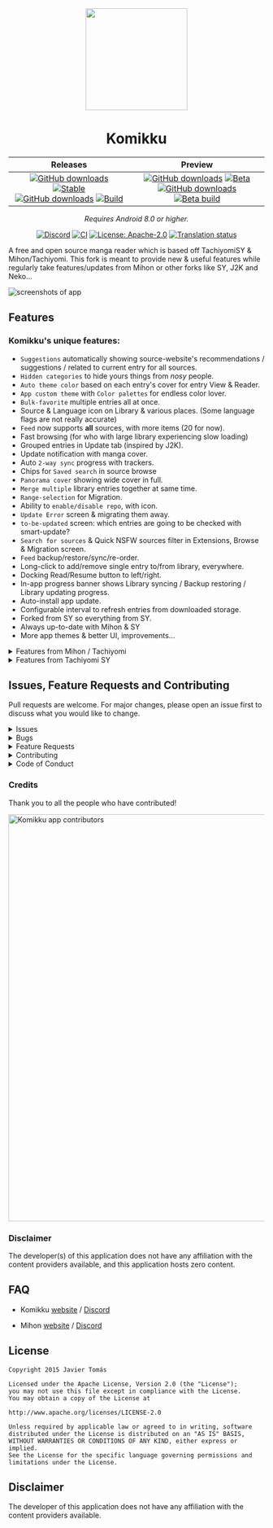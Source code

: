 <div align="center">
 <img width=200px height=200px src="./.github/readme-images/app-icon.png"/>

 <h1 align="center"> Komikku </h1>

| Releases | Preview |
|----------|---------|
| <div align="center"> [![GitHub downloads](https://img.shields.io/github/downloads/xdwil/komikku/latest/total?label=Latest%20Downloads&labelColor=27303D&color=0D1117&logo=github&logoColor=FFFFFF&style=flat)](https://github.com/xdwil/komikku/releases/latest) [![Stable](https://img.shields.io/github/release/xdwil/komikku.svg?maxAge=3600&label=Stable&labelColor=06599d&color=043b69)](https://github.com/xdwil/komikku/releases/latest) <br/> [![GitHub downloads](https://img.shields.io/github/downloads/xdwil/komikku/total?label=Total%20Downloads&labelColor=27303D&color=0D1117&logo=github&logoColor=FFFFFF&style=flat)](https://github.com/xdwil/komikku/releases) [![Build](https://img.shields.io/github/actions/workflow/status/xdwil/komikku/build_release.yml?labelColor=27303D)](https://github.com/xdwil/komikku/actions/workflows/build_release.yml) | <div align="center"> [![GitHub downloads](https://img.shields.io/github/downloads/xdwil/komikku-preview/latest/total?label=Latest%20Downloads&labelColor=27303D&color=0D1117&logo=github&logoColor=FFFFFF&style=flat)](https://github.com/xdwil/komikku-preview/releases/latest) [![Beta](https://img.shields.io/github/v/release/xdwil/komikku-preview.svg?maxAge=3600&label=Beta&labelColor=2c2c47&color=1c1c39)](https://github.com/xdwil/komikku-preview/releases/latest) <br/> [![GitHub downloads](https://img.shields.io/github/downloads/xdwil/komikku-preview/total?label=Total%20Downloads&labelColor=27303D&color=0D1117&logo=github&logoColor=FFFFFF&style=flat)](https://github.com/xdwil/komikku-preview/releases) [![Beta build](https://img.shields.io/github/actions/workflow/status/xdwil/komikku-preview/build_app.yml?labelColor=27303D)](https://github.com/xdwil/komikku-preview/actions/workflows/build_app.yml) |

*Requires Android 8.0 or higher.*

[![Discord](https://img.shields.io/discord/1195734228319617024.svg?label=&labelColor=6A7EC2&color=7389D8&logo=discord&logoColor=FFFFFF)](https://discord.gg/Nft8MxpR)
[![CI](https://img.shields.io/github/actions/workflow/status/xdwil/komikku/build_push.yml?labelColor=27303D&label=CI)](https://github.com/xdwil/komikku/actions/workflows/build_push.yml)
[![License: Apache-2.0](https://img.shields.io/github/license/xdwil/komikku?labelColor=27303D&color=0877d2)](/LICENSE)
[![Translation status](https://img.shields.io/weblate/progress/komikku-app?labelColor=27303D&color=946300)](https://hosted.weblate.org/engage/xdwil/)

<div align="left">
A free and open source manga reader which is based off TachiyomiSY & Mihon/Tachiyomi. This fork is meant to provide new & useful features while regularly take features/updates from Mihon or other forks like SY, J2K and Neko...

![screenshots of app](./.github/readme-images/screens.png)

## Features

### Komikku's unique features:
- `Suggestions` automatically showing source-website's recommendations / suggestions / related to current entry for all sources.
- `Hidden categories` to hide yours things from *nosy* people.
- `Auto theme color` based on each entry's cover for entry View & Reader.
- `App custom theme` with `Color palettes` for endless color lover.
- `Bulk-favorite` multiple entries all at once.
- Source & Language icon on Library & various places. (Some language flags are not really accurate)
- `Feed` now supports **all** sources, with more items (20 for now).
- Fast browsing (for who with large library experiencing slow loading)
- Grouped entries in Update tab (inspired by J2K).
- Update notification with manga cover.
- Auto `2-way sync` progress with trackers.
- Chips for `Saved search` in source browse
- `Panorama cover` showing wide cover in full.
- `Merge multiple` library entries together at same time.
- `Range-selection` for Migration.
- Ability to `enable/disable repo`, with icon.
- `Update Error` screen & migrating them away.
- `to-be-updated` screen: which entries are going to be checked with smart-update?
- `Search for sources` & Quick NSFW sources filter in Extensions, Browse & Migration screen.
- `Feed` backup/restore/sync/re-order.
- Long-click to add/remove single entry to/from library, everywhere.
- Docking Read/Resume button to left/right.
- In-app progress banner shows Library syncing / Backup restoring / Library updating progress.
- Auto-install app update.
- Configurable interval to refresh entries from downloaded storage.
- Forked from SY so everything from SY.
- Always up-to-date with Mihon & SY
- More app themes & better UI, improvements...


<details>
  <summary>Features from Mihon / Tachiyomi</summary>

#### All up-to-date features from Mihon / Tachiyomi (original), include:

* Online reading from a variety of sources
* Local reading of downloaded content
* A configurable reader with multiple viewers, reading directions and other settings.
* Tracker support: [MyAnimeList](https://myanimelist.net/), [AniList](https://anilist.co/), [Kitsu](https://kitsu.app/), [MangaUpdates](https://mangaupdates.com), [Shikimori](https://shikimori.one), [Bangumi](https://bgm.tv/)
* Categories to organize your library
* Light and dark themes
* Schedule updating your library for new chapters
* Create backups locally to read offline or to your desired cloud service
* Continue reading button in library

</details>

<details>
  <summary>Features from Tachiyomi SY</summary>

#### All features from TachiyomiSY:
* Feed tab, where you can easily view the latest entries or saved search from multiple sources at same time.
* Automatic webtoon detection, allowing the reader to switch to webtoon mode automatically when viewing one
* Manga recommendations, uses MAL and Anilist, as well as Neko Similar Manga for Mangadex manga (Thanks to Az, She11Shocked, Carlos, and Goldbattle)
* Lewd filter, hide the lewd manga in your library when you want to
* Tracking filter, filter your tracked manga so you can see them or see non-tracked manga, made by She11Shocked
* Search tracking status in library, made by She11Shocked
* Custom categories for sources, liked the pinned sources, but you can make your own versions and put any sources in them
* Manga info edit
* Manga Cover view + share and save
* Dynamic Categories, view the library in multiple ways
* Smart background for reading modes like LTR or Vertical, changes the background based on the page color
* Force disable webtoon zoom
* Hentai features enable/disable, in advanced settings
* Quick clean titles
* Source migration, migrate all your manga from one source to another
* Saving searches
* Autoscroll
* Page preload customization
* Customize image cache size
* Batch import of custom sources and featured extensions
* Advanced source settings page, searching, enable/disable all
* Click tag for local search, long click tag for global search
* Merge multiple of the same manga from different sources
* Drag and drop library sorting
* Library search engine, includes exclude, quotes as absolute, and a bunch of other ways to search
* New E-Hentai/ExHentai features, such as language settings and watched list settings
* Enhanced views for internal and integrated sources
* Enhanced usability for internal and delegated sources

Custom sources:
* E-Hentai/ExHentai

Additional features for some extensions, features include custom description, opening in app, batch add to library, and a bunch of other things based on the source:
* 8Muses (EroMuse)
* HBrowse
* Mangadex
* NHentai
* Puruin
* Tsumino

</details>

## Issues, Feature Requests and Contributing

Pull requests are welcome. For major changes, please open an issue first to discuss what you would like to change.

<details><summary>Issues</summary>

1. **Before reporting a new issue, take a look at the [FAQ](https://mihon.app/docs/faq/general), the [changelog](https://github.com/xdwil/komikku/releases) and the already opened [issues](https://github.com/xdwil/komikku/issues).**
2. If you are unsure, ask here: [![Discord](https://img.shields.io/discord/1195734228319617024.svg?label=&labelColor=6A7EC2&color=7389D8&logo=discord&logoColor=FFFFFF)](https://discord.gg/Nft8MxpR)

</details>

<details><summary>Bugs</summary>

* Include version (More → About → Version)
 * If not latest, try updating, it may have already been solved
 * Preview version is equal to the number of commits as seen on the main page
* Include steps to reproduce (if not obvious from description)
* Include screenshot (if needed)
* If it could be device-dependent, try reproducing on another device (if possible)
* Don't group unrelated requests into one issue

Use the [issue forms](https://github.com/xdwil/komikku/issues/new/choose) to submit a bug.

</details>

<details><summary>Feature Requests</summary>

* Write a detailed issue, explaining what it should do or how.
* Include screenshot (if needed).
</details>

<details><summary>Contributing</summary>

See [CONTRIBUTING.md](./CONTRIBUTING.md).
</details>

<details><summary>Code of Conduct</summary>

See [CODE_OF_CONDUCT.md](./CODE_OF_CONDUCT.md).
</details>

### Credits

Thank you to all the people who have contributed!

<a href="https://github.com/xdwil/komikku/graphs/contributors">
    <img src="https://contrib.rocks/image?repo=xdwil/komikku" alt="Komikku app contributors" title="Komikku app contributors" width="800"/>
</a>

### Disclaimer

The developer(s) of this application does not have any affiliation with the content providers available, and this application hosts zero content.

## FAQ

* Komikku [website](https://komikku-app.github.io/) / [Discord](https://discord.gg/85jB7V5AJR)

* Mihon [website](https://mihon.app/) / [Discord](https://discord.gg/Nft8MxpR)

## License

    Copyright 2015 Javier Tomás

    Licensed under the Apache License, Version 2.0 (the "License");
    you may not use this file except in compliance with the License.
    You may obtain a copy of the License at

    http://www.apache.org/licenses/LICENSE-2.0

    Unless required by applicable law or agreed to in writing, software
    distributed under the License is distributed on an "AS IS" BASIS,
    WITHOUT WARRANTIES OR CONDITIONS OF ANY KIND, either express or implied.
    See the License for the specific language governing permissions and
    limitations under the License.

## Disclaimer

The developer of this application does not have any affiliation with the content providers available.

